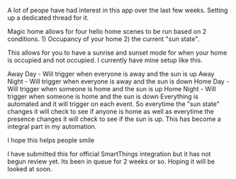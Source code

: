 A lot of peope have had interest in this app over the last few weeks. Setting up a dedicated thread for it.

Magic home allows for four hello home scenes to be run based on 2 conditions. 1) Occupancy of your home 2) the current "sun state".

This allows for you to have a sunrise and sunset mode for when your home is occupied and not occupied. I currently have mine setup like this.

Away Day - Will trigger when everyone is away and the sun is up
Away Night - Will trigger when everyone is away and the sun is down
Home Day - Will trigger when someone is home and the sun is up
Home Night - Will trigger when someone is home and the sun is down
Everything is automated and it will trigger on each event. So everytime the "sun state" changes it will check to see if anyone is home as well as everytime the presence changes it will check to see if the sun is up. This has become a integral part in my automation.

I hope this helps people smile

I have submitted this for official SmartThings integration but it has not begun review yet. Its been in queue for 2 weeks or so. Hoping it will be looked at soon.
